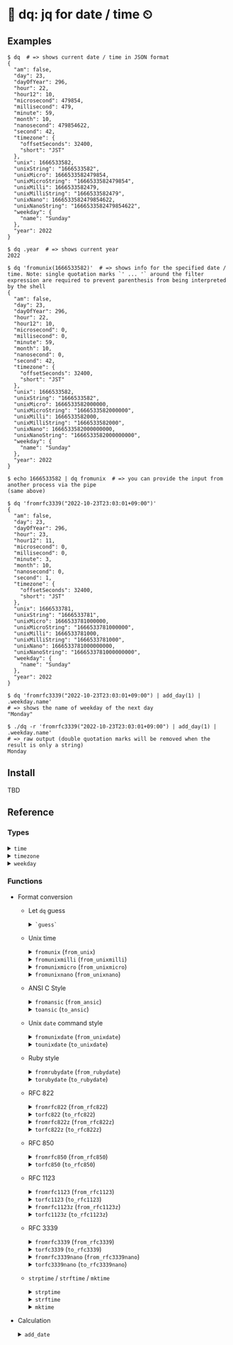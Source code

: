 # 📅 dq: jq for date / time ⏲

## Examples

```
$ dq  # => shows current date / time in JSON format
{
  "am": false,
  "day": 23,
  "dayOfYear": 296,
  "hour": 22,
  "hour12": 10,
  "microsecond": 479854,
  "millisecond": 479,
  "minute": 59,
  "month": 10,
  "nanosecond": 479854622,
  "second": 42,
  "timezone": {
    "offsetSeconds": 32400,
    "short": "JST"
  },
  "unix": 1666533582,
  "unixString": "1666533582",
  "unixMicro": 1666533582479854,
  "unixMicroString": "1666533582479854",
  "unixMilli": 1666533582479,
  "unixMilliString": "1666533582479",
  "unixNano": 1666533582479854622,
  "unixNanoString": "1666533582479854622",
  "weekday": {
    "name": "Sunday"
  },
  "year": 2022
}
```

```
$ dq .year  # => shows current year
2022
```

```
$ dq 'fromunix(1666533582)'  # => shows info for the specified date / time. Note: single quotation marks `' ... '` around the filter expression are required to prevent parenthesis from being interpreted by the shell
{
  "am": false,
  "day": 23,
  "dayOfYear": 296,
  "hour": 22,
  "hour12": 10,
  "microsecond": 0,
  "millisecond": 0,
  "minute": 59,
  "month": 10,
  "nanosecond": 0,
  "second": 42,
  "timezone": {
    "offsetSeconds": 32400,
    "short": "JST"
  },
  "unix": 1666533582,
  "unixString": "1666533582",
  "unixMicro": 1666533582000000,
  "unixMicroString": "1666533582000000",
  "unixMilli": 1666533582000,
  "unixMilliString": "1666533582000",
  "unixNano": 1666533582000000000,
  "unixNanoString": "1666533582000000000",
  "weekday": {
    "name": "Sunday"
  },
  "year": 2022
}
```

```
$ echo 1666533582 | dq fromunix  # => you can provide the input from another process via the pipe
(same above)
```

```
$ dq 'fromrfc3339("2022-10-23T23:03:01+09:00")'
{
  "am": false,
  "day": 23,
  "dayOfYear": 296,
  "hour": 23,
  "hour12": 11,
  "microsecond": 0,
  "millisecond": 0,
  "minute": 3,
  "month": 10,
  "nanosecond": 0,
  "second": 1,
  "timezone": {
    "offsetSeconds": 32400,
    "short": "JST"
  },
  "unix": 1666533781,
  "unixString": "1666533781",
  "unixMicro": 1666533781000000,
  "unixMicroString": "1666533781000000",
  "unixMilli": 1666533781000,
  "unixMilliString": "1666533781000",
  "unixNano": 1666533781000000000,
  "unixNanoString": "1666533781000000000",
  "weekday": {
    "name": "Sunday"
  },
  "year": 2022
}
```

```
$ dq 'fromrfc3339("2022-10-23T23:03:01+09:00") | add_day(1) | .weekday.name'
# => shows the name of weekday of the next day
"Monday"
```

```
$ ./dq -r 'fromrfc3339("2022-10-23T23:03:01+09:00") | add_day(1) | .weekday.name'
# => raw output (double quotation marks will be removed when the result is only a string)
Monday
```

## Install

TBD


## Reference

### Types

<details>
<summary><code>time</code></summary>

  | Field name        | Type       | Description                                                             |
  | -------------     | ---------- | ----------------------------------------------------------------------- |
  | `am`              | bool       | `true`: AM, `false`: PM                                                 |
  | `day`             | integer    | Day of the month                                                        |
  | `dayOfYear`       | integer    | Day of the year                                                         |
  | `hour`            | integer    | Hour within the day, 24-hour format i.e. in range [0, 23]               |
  | `hour12`          | integer    | Hour within the day, 12-hour format i.e. in range [0, 12]               |
  | `leapYear`        | bool       | Whether the year is a leap year or not                                  |
  | `microsecond`     | integer    | Microsecond offset within the second, in range [0, 999999]              |
  | `millisecond`     | integer    | Millisecond offset within the second, in range [0, 999]                 |
  | `minute`          | integer    | Minute offset within the hour, in range [0, 59]                         |
  | `month`           | integer    | Month of the year                                                       |
  | `nanosecond`      | integer    | Nanosecond offset within the second, in range [0, 999999999]            |
  | `rfc3339`         | string     | RFC 3339 style string represents this time object                       |
  | `second`          | integer    | Second offset within the minute, in range [0, 59]                       |
  | `timezone`        | $timezone$ | Timezone object to describe the timezone                                |
  | `unix`            | integer    | Unix time, the number of seconds elapsed since January 1, 1970 UTC      |
  | `unixMicro`       | integer    | Unix time, the number of microseconds elapsed since January 1, 1970 UTC |
  | `unixMicroString` | string     | String representation of `unixMicro`                                    |
  | `unixMilli`       | integer    | Unix time, the number of milliseconds elapsed since January 1, 1970 UTC |
  | `unixMilliString` | string     | String representation of `unixMilli`                                    |
  | `unixNano`        | integer    | Unix time, the number of nanoseconds elapsed since January 1, 1970 UTC <br/> Note: Some JSON implementations cannot handle integer values of `unixNano` correctly because the values exceed the number of significant digits. Use `unixNanoString` instead to avoid the issue. |
  | `unixNanoString`  | string     | String representation of `unixNano`                                     |
  | `unixString`      | string     | String representation of `unix`                                         |
  | `weekday`         | $weekday$  | Weekday object to describe the day of the week                          |
  | `year`            | integer    | Year                                                                    |
</details>

<details>
<summary><code>timezone</code></summary>

  | Field name      | Type    | Description                  |
  | --------------- | ------- | ---------------------------- |
  | `offsetSeconds` | integer | Offset in seconds            |
  | `short`         | string  | Abbreviated name of the zone |
</details>

<details>
<summary><code>weekday</code></summary>

  | Field name      | Type    | Description             |
  | --------------- | ------- | ----------------------- |
  | `name`          | string  | English name of the day |
</details>

### Functions

- Format conversion

  - Let `dq` guess
    <details>
    <summary><code>`guess`</code></summary>
    Generate $time$ object from input.

    $in: integer \vert float \vert string \rightarrow t:time$

    - $in$: Unix time or known string format of time.
      - $in$ can be provided from input stream or the first item of the argumetns. i.e. both of the following are supported:
        - `echo '1666533582' | dq guess`
        - `dq 'guess(1666533582)'`

    - $t$: $time$ object representing the specified time.
    </details>

  - Unix time
    <details>
    <summary><code>fromunix</code> (<code>from_unix</code>)</summary>

      Generate $time$ object from Unix time.

      $in:integer \vert float \vert string \rightarrow t:time $

      - $in$: Unix time represented in integer, floating point number or string. e.g. `1666533582`, `166533582.694357016` or `"1666533582"`

        - $in$ can be provided from input stream or the first item of the arguments. i.e. both of the following are supported:

          - `echo '1666533582' | dq fromunix`
          - `dq 'fromunix(1666533582)'`

      - $t$: $time$ object representing local time.

    </details>

    <details>
    <summary><code>fromunixmilli</code> (<code>from_unixmilli</code>)</summary>

      Generate $time$ object from Unix time (in milliseconds).

      $in:integer \vert float \vert string \rightarrow t:time $

      - $in$: Unix time in milliseconds represented in integer or string. e.g. `1666533582694`, `166533582.694357016` or `"1666533582694"`

        $in$ can be provided from input stream or the first item of the arguments. i.e. both of the following are supported:

        - `echo '1666533582694' | dq fromunixmilli`
        - `dq 'fromunixmilli(1666533582694)'`

      - $t$: $time$ object representing local time.

    </details>

    <details>
    <summary><code>fromunixmicro</code> (<code>from_unixmicro</code>)</summary>

      Generate $time$ object from Unix time (in microseconds).

      $in:integer \vert float \vert string \rightarrow t:time $

      - $in$: Unix time in microseconds represented in integer or string. e.g. `1666533582694357`, `166533582.694357016` or `"1666533582694357"`

        $in$ can be provided from input stream or the first item of the arguments. i.e. both of the following are supported:

        - `echo '1666533582694357' | dq fromunixmicro`
        - `dq 'fromunixmicro(1666533582694357)'`

      - $t$: $time$ object representing local time.

    </details>


    <details>
    <summary><code>fromunixnano</code> (<code>from_unixnano</code>)</summary>

      Generate $time$ object from Unix time (in nanoseconds).

      $in:integer \vert float \vert string \rightarrow t:time $

      - $in$: Unix time in nanoseconds represented in integer or string. e.g. `1666533582694357016`, `166533582.694357016` or `"1666533582694357016"`

        $in$ can be provided from input stream or the first item of the arguments. i.e. both of the following are supported:

        - `echo '1666533582694357016' | dq fromunixnano`
        - `dq 'fromunixnano(1666533582694357016)'`

      - $t$: $time$ object representing local time.

    </details>

  - ANSI C Style
    <details>
    <summary><code>fromansic</code> (<code>from_ansic</code>)</summary>

      Generate $time$ object from an ANSI C style string.

      $in: string \rightarrow t:time$

      - $in$: ANSI C style string. e.g. "Fri Oct 28 05:59:07 2022"

        $in$ can be provided from input stream or the first item of the arguments. i.e. all of the following are supported:

        - `echo '"Fri Oct 28 05:59:07 2022"' | dq fromansic`
        - `echo 'Fri Oct 28 05:59:07 2022' | dq -R fromansic`
        - `dq 'fromansic("Fri Oct 28 05:59:07 2022")'`

      - $t$: $time$ object representing universal time.

        Note: `fromansic` always parses the input string as UTC. Timezones are not supported.

    </details>

    <details>
    <summary><code>toansic</code> (<code>to_ansic</code>)</summary>

      Generate ANSI C style string represents $time$ object.

      $t: time \rightarrow out: string$

      - $t$: $time$ object

      - $out$: ANSI C style string represents the time specified by the $time$ object.

        e.g.)
        ```
        echo '1666936747' | dq 'fromunix | utc | toansic'
        #=> "Fri Oct 28 05:59:07 2022"
        ```

    </details>

  - Unix `date` command style

    <details>
    <summary><code>fromunixdate</code> (<code>from_unixdate</code>)</summary>

      Generate $time$ object from a Unix date style string. "Unix date style" means the output format of `date` command with `LC_TIME=C`.

      $in: string \rightarrow t:time$

      - $in$: Unix date style string. e.g. "Fri Oct 28 05:59:07 JST 2022"

        $in$ can be provided from input stream or the first item of the arguments. i.e. all of the following are supported:

        - `echo '"Fri Oct 28 05:59:07 JST 2022"' | dq fromunixdate`
        - `echo 'Fri Oct 28 05:59:07 JST 2022' | dq -R fromunixdate`
        - `dq 'fromunixdate("Fri Oct 28 05:59:07 JST 2022")'`

      - $t$: $time$ object representing the specified time.

    </details>

    <details>
    <summary><code>tounixdate</code> (<code>to_unixdate</code>)</summary>

      Generate Unix date style string represents $time$ object. "Unix date style" means the output format of `date` command with `LC_TIME=C`

      $t: time \rightarrow out: string$

      - $t$: $time$ object

      - $out$: Unix date style string represents the time specified by the $time$ object.

        e.g.)
        ```
        echo '1666936747' | TZ=Asia/Tokyo dq 'fromunix | tounixdate'
        #=> "Fri Oct 28 14:59:07 JST 2022"
        ```

    </details>

  - Ruby style
    <details>
    <summary><code>fromrubydate</code> (<code>from_rubydate</code>)</summary>

      Generate $time$ object from a Ruby Date style string.

      $in: string \rightarrow t:time$

      - $in$: Ruby Date style string. e.g. "Fri Oct 28 05:59:07 +0900 2022"

        $in$ can be provided from input stream or the first item of the arguments. i.e. all of the following are supported:

        - `echo '"Fri Oct 28 05:59:07 +0900 2022"' | dq fromrubydate`
        - `echo 'Fri Oct 28 05:59:07 +0900 2022' | dq -R fromrubydate`
        - `dq 'fromrubydate("Fri Oct 28 05:59:07 +0900 2022")'`

      - $t$: $time$ object representing the specified time.

    </details>

    <details>
    <summary><code>torubydate</code> (<code>to_rubydate</code>)</summary>

      Generate Ruby Date style string represents $time$ object.

      $t: time \rightarrow out: string$

      - $t$: $time$ object

      - $out$: Ruby Date style string represents the time specified by the $time$ object.

        e.g.)
        ```
        echo '1666903217' | TZ=Asia/Tokyo dq 'fromunix | torubydate'
        #=> "Fri Oct 28 05:40:17 +0900 2022"
        ```

    </details>

  - RFC 822
    <details>
    <summary><code>fromrfc822</code> (<code>from_rfc822</code>)</summary>

      Generate $time$ object from a RFC822 string.

      $in: string \rightarrow t:time$

      - $in$: RFC822 string. e.g. "28 Oct 22 05:59:07 JST"

        $in$ can be provided from input stream or the first item of the arguments. i.e. all of the following are supported:

        - `echo '"28 Oct 22 05:59 JST"' | dq fromrfc822`
        - `echo '28 Oct 22 05:59 JST' | dq -R fromrfc822`
        - `dq 'fromrfc822("28 Oct 22 05:59 JST")'`

      - $t$: $time$ object representing the specified time.

    </details>

    <details>
    <summary><code>torfc822</code> (<code>to_rfc822</code>)</summary>

      Generate RFC822 style string represents $time$ object.

      $t: time \rightarrow out: string$

      - $t$: $time$ object

      - $out$: RFC822 string represents the time specified by the $time$ object.

        e.g.)
        ```
        echo '1666903217' | TZ=Asia/Tokyo dq 'fromunix | torfc822'
        #=> "28 Oct 22 05:40 JST"
        ```

    </details>

    <details>
    <summary><code>fromrfc822z</code> (<code>from_rfc822z</code>)</summary>

      Generate $time$ object from a RFC822 with numeric zone string.

      $in: string \rightarrow t:time$

      - $in$: RFC822 with numeric zone string. e.g. "28 Oct 22 05:59:07 +0900"

        $in$ can be provided from input stream or the first item of the arguments. i.e. all of the following are supported:

        - `echo '"28 Oct 22 05:59 +0900"' | dq fromrfc822z`
        - `echo '28 Oct 22 05:59 +0900' | dq -R fromrfc822z`
        - `dq 'fromrfc822z("28 Oct 22 05:59 +0900")'`

      - $t$: $time$ object representing the specified time.

    </details>

    <details>
    <summary><code>torfc822z</code> (<code>to_rfc822z</code>)</summary>

      Generate RFC822 with numeric zone string represents $time$ object.

      $t: time \rightarrow out: string$

      - $t$: $time$ object

      - $out$: RFC822 with numeric zone string represents the time specified by the $time$ object.

        e.g.)
        ```
        echo '1666903217' | TZ=Asia/Tokyo dq 'fromunix | torfc822z'
        #=> "28 Oct 22 05:40 +0900"
        ```

    </details>

  - RFC 850
    <details>
    <summary><code>fromrfc850</code> (<code>from_rfc850</code>)</summary>

      Generate $time$ object from a RFC850 style string.

      $in: string \rightarrow t:time$

      - $in$: RFC850 style string. e.g. "Friday, 28-Oct-22 05:59:07 JST"

        $in$ can be provided from input stream or the first item of the arguments. i.e. all of the following are supported:

        - `echo '"Friday, 28-Oct-22 05:59:17 JST"' | dq fromrfc850`
        - `echo 'Friday, 28-Oct-22 05:59:17 JST' | dq -R fromrfc850`
        - `dq 'fromrfc850("Friday, 28-Oct-22 05:59:17 JST")'`

      - $t$: $time$ object representing the specified time.

    </details>

    <details>
    <summary><code>torfc850</code> (<code>to_rfc850</code>)</summary>

      Generate RFC850 style string represents $time$ object.

      $t: time \rightarrow out: string$

      - $t$: $time$ object

      - $out$: RFC850 style string represents the time specified by the $time$ object.

        e.g.)
        ```
        echo '1666903217' | TZ=Asia/Tokyo dq 'fromunix | torfc850'
        #=> "Friday, 28-Oct-22 05:40:17 JST"
        ```

    </details>

  - RFC 1123
    <details>
    <summary><code>fromrfc1123</code> (<code>from_rfc1123</code>)</summary>

      Generate $time$ object from a RFC1123 style string.

      $in: string \rightarrow t:time$

      - $in$: RFC1123 style string. e.g. "Fri, 28 Oct 2022 05:40:17 JST"

        $in$ can be provided from input stream or the first item of the arguments. i.e. all of the following are supported:

        - `echo '"Fri, 28 Oct 2022 05:40:17 JST"' | dq fromrfc1123`
        - `echo 'Fri, 28 Oct 2022 05:40:17 JST' | dq -R fromrfc1123`
        - `dq 'fromrfc1123("Fri, 28 Oct 2022 05:40:17 JST")'`

      - $t$: $time$ object representing the specified time.

    </details>

    <details>
    <summary><code>torfc1123</code> (<code>to_rfc1123</code>)</summary>

      Generate RFC1123 style string represents $time$ object.

      $t: time \rightarrow out: string$

      - $t$: $time$ object

      - $out$: RFC1123 style string represents the time specified by the $time$ object.

        e.g.)
        ```
        echo '1666903217' | TZ=Asia/Tokyo dq 'fromunix | torfc1123'
        #=> "Fri, 28 Oct 2022 05:40:17 JST"
        ```

    </details>

    <details>
    <summary><code>fromrfc1123z</code> (<code>from_rfc1123z</code>)</summary>

      Generate $time$ object from a RFC1123 with numeric zone string.

      $in: string \rightarrow t:time$

      - $in$: RFC1123z style string. e.g. "Fri, 28 Oct 2022 05:40:17 +0900"

        $in$ can be provided from input stream or the first item of the arguments. i.e. all of the following are supported:

        - `echo '"Fri, 28 Oct 2022 05:40:17 +0900"' | dq fromrfc1123z`
        - `echo 'Fri, 28 Oct 2022 05:40:17 +0900' | dq -R fromrfc1123z`
        - `dq 'fromrfc1123z("Fri, 28 Oct 2022 05:40:17 +0900")'`

      - $t$: $time$ object representing the specified time.

    </details>

    <details>
    <summary><code>torfc1123z</code> (<code>to_rfc1123z</code>)</summary>

      Generate RFC1123 with numeric zone string represents $time$ object.

      $t: time \rightarrow out: string$

      - $t$: $time$ object

      - $out$: RFC1123 with numeric zone string represents the time specified by the $time$ object.

        e.g.)
        ```
        echo '1666903217' | TZ=Asia/Tokyo dq 'fromunix | torfc1123z'
        #=> "Fri, 28 Oct 2022 05:40:17 +0900"
        ```

    </details>

  - RFC 3339
    <details>
    <summary><code>fromrfc3339</code> (<code>from_rfc3339</code>)</summary>

      Generate $time$ object from a RFC3339 style string.

      $in: string \rightarrow t:time$

      - $in$: RFC3339 style string. e.g. "2022-10-23T23:03:01+09:00"

        $in$ can be provided from input stream or the first item of the arguments. i.e. all of the following are supported:

        - `echo '"2022-10-23T23:03:01+09:00"' | dq fromrfc3339`
        - `echo '2022-10-23T23:03:01+09:00' | dq -R fromrfc3339`
        - `dq 'fromrfc3339("2022-10-23T23:03:01+09:00")'`

      - $t$: $time$ object representing the specified time.

    </details>

    <details>
    <summary><code>torfc3339</code> (<code>to_rfc3339</code>)</summary>

      Generate RFC3339 style string represents $time$ object.

      $t: time \rightarrow out: string$

      - $t$: $time$ object

      - $out$: RFC3339 style string represents the time specified by the $time$ object.

        e.g.)
        ```
        echo '1666533781' | TZ=Asia/Tokyo dq 'fromunix | torfc3339'
        #=> "2022-10-23T23:03:01+09:00"
        ```

    </details>

    <details>
    <summary><code>fromrfc3339nano</code> (<code>from_rfc3339nano</code>)</summary>

      Generate $time$ object from a RFC3339 with nanoseconds string.

      $in: string \rightarrow t:time$

      - $in$: RFC3339 with nanoseconds string. e.g. "2022-10-23T23:03:01.123456789+09:00"

        $in$ can be provided from input stream or the first item of the arguments. i.e. all of the following are supported:

        - `echo '"2022-10-23T23:03:01.123456789+09:00"' | dq fromrfc3339nano`
        - `echo '2022-10-23T23:03:01.123456789+09:00' | dq -R fromrfc3339nano`
        - `dq 'fromrfc3339nano("2022-10-23T23:03:01.123456789+09:00")'`

      - $t$: $time$ object representing the specified time.

    </details>

    <details>
    <summary><code>torfc3339nano</code> (<code>to_rfc3339nano</code>)</summary>

      Generate RFC3339 with nanoseconds string represents $time$ object.

      $t: time \rightarrow out: string$

      - $t$: $time$ object

      - $out$: RFC3339 with nanoseconds string represents the time specified by the $time$ object.

      e.g.)
      ```
      echo '1666533781123456789' | TZ=Asia/Tokyo dq 'fromunixnano | torfc3339nano'
      #=> "2022-10-23T23:03:01.123456789+09:00"
      ```

    </details>

  - `strptime` / `strftime` / `mktime`
    <details>
    <summary><code>strptime</code></summary>
    __This function is derived from__ `jq`

    Interface to the C-library function `strptime()`.

    $in: string, fmt: string \rightarrow out: array of integers$

    - $in$: input string
      - $in$ must be provided via the input stream.
    - $fmt$: format string (refer to the host operating system's documentation for details)
      - $fmt$ must be specified as an argument.
    - $out$: array of integers which can be used an input for `mktime` function

    e.g.)
    ```
    $ echo '"2022-11-03T12:58:47Z"' | dq -c 'strptime("%Y-%m-%dT%H:%M:%SZ")'
    # => [2022,10,3,12,58,47,4,306]
    $ echo '"2022-11-03T12:58:47Z"' | dq 'strptime("%Y-%m-%dT%H:%M:%SZ") | mktime'
    # => 1667480327
    ```

    </details>

    <details>
    <summary><code>strftime</code></summary>
    __This function is derived from__ `jq`

    Interface to the C-library function `strftime()`.

    $in: integer, fmt: string \rightarrow out: string$

    - $in$: unix time
      - $in$ must be provided via the input stream.
    - $fmt$: format string (refer to the host operating system's documentation for details)
      - $fmt$ must be specified as an argument.
    - $out$: string representation of the specified unix time in the specified format

    e.g.)
    ```
    $ dq -r '.unix | strftime("%Y/%m/%d %H:%M:%S")'
    # => 2022/11/21 13:25:06
    ```
    </details>

    <details>
    <summary><code>mktime</code></summary>
    __This function is derived from__ `jq`

    Interface to the C-library function `mktime()`.

    $in: array of integers \rightarrow out: unix time$

    - $in$: array of integers. output of `strptime`.
      - $in$ must be provided via the input stream.
    - $out$: unix time

    e.g.)
    ```
    $ echo '"2022-11-03T12:58:47Z"' | dq 'strptime("%Y-%m-%dT%H:%M:%SZ") | mktime'
    # => 1667480327
    ```
    </details>

- Calculation

  <details>
  <summary><code>add_date</code></summary>

  $t: time, y: integer, m: integer, d: integer \rightarrow out: time$

  - $t$: $time$ object
    - $t$ must be specified via the input stream
  - $y$: number of years to add. can be zero or negative value.
  - $m$: number of months to add. can be zero or negative value.
  - $d$: number of days to add. can be zero or negative value.
  - $out$ $time$ object

  e.g.)
  ```
  $ dq -r 'fromrfc3339("2022-10-23T23:03:01+09:00") | add_date(0; 0; 1) | .rfc3339'
  # => 2022-10-24T23:03:01+09:00
  $ dq -r 'fromrfc3339("2022-10-23T23:03:01+09:00") | add_date(0; 1; 0) | .rfc3339'
  # => 2022-11-23T23:03:01+09:00
  $ dq -r 'fromrfc3339("2022-10-23T23:03:01+09:00") | add_date(1; 0; 0) | .rfc3339'
  # => 2023-10-23T23:03:01+09:00
  ```
  </details>
